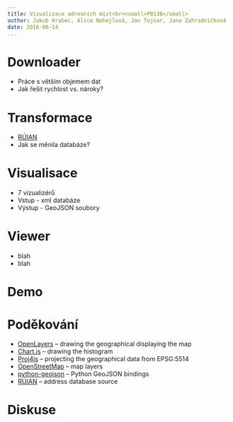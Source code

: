 ```yaml
---
title: Vizualizace adresních míst<br><small>PB138</small>
author: Jakub Hrabec, Alice Nohejlová, Jan Tojnar, Jana Zahradníčková
date: 2016-06-14
...
```



Downloader
==========
- Práce s větším objemem dat
- Jak řešit rychlost vs. nároky?


Transformace
============
- [RÚIAN](http://vdp.cuzk.cz/)
- Jak se měnila databáze?


Visualisace
===========
- 7 vizualizérů
- Vstup - xml databáze
- Výstup - GeoJSON soubory


Viewer
======

- blah
- blah

Demo
====

Poděkování
==========
- [OpenLayers](http://openlayers.org/) – drawing the geographical displaying the map
- [Chart.js](http://www.chartjs.org/) – drawing the histogram
- [Proj4js](http://proj4js.org/) – projecting the geographical data from EPSG:5514
- [OpenStreetMap](https://www.openstreetmap.org/) – map layers
- [python-geojson](https://pypi.python.org/pypi/geojson) – Python GeoJSON bindings
- [RÚIAN](http://www.cuzk.cz/ruian.aspx) – address database source

Diskuse
=======
